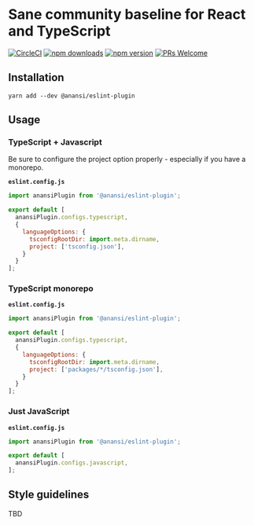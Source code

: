 # Sane community baseline for React and TypeScript
[![CircleCI](https://circleci.com/gh/ntucker/anansi.svg?style=shield)](https://circleci.com/gh/ntucker/anansi)
[![npm downloads](https://img.shields.io/npm/dm/@anansi/eslint-plugin.svg?style=flat-square)](https://www.npmjs.com/package/@anansi/eslint-plugin)
[![npm version](https://img.shields.io/npm/v/@anansi/eslint-plugin.svg?style=flat-square)](https://www.npmjs.com/package/@anansi/eslint-plugin)
[![PRs Welcome](https://img.shields.io/badge/PRs-welcome-brightgreen.svg?style=flat-square)](http://makeapullrequest.com)

## Installation

`yarn add --dev @anansi/eslint-plugin`

## Usage

### TypeScript + Javascript

Be sure to configure the project option properly - especially if you have a monorepo.

**`eslint.config.js`**

```js
import anansiPlugin from '@anansi/eslint-plugin';

export default [
  anansiPlugin.configs.typescript,
  {
    languageOptions: {
      tsconfigRootDir: import.meta.dirname,
      project: ['tsconfig.json'],
    }
  }
];
```

### TypeScript monorepo

**`eslint.config.js`**

```js
import anansiPlugin from '@anansi/eslint-plugin';

export default [
  anansiPlugin.configs.typescript,
  {
    languageOptions: {
      tsconfigRootDir: import.meta.dirname,
      project: ['packages/*/tsconfig.json'],
    }
  }
];
```

### Just JavaScript

**`eslint.config.js`**

```js
import anansiPlugin from '@anansi/eslint-plugin';

export default [
  anansiPlugin.configs.javascript,
];
```

## Style guidelines

TBD

